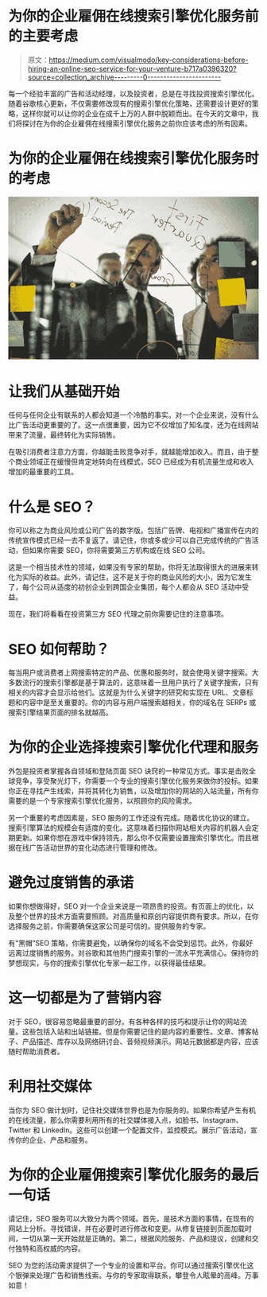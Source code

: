 # 为你的企业雇佣在线搜索引擎优化服务前的主要考虑

> 原文：<https://medium.com/visualmodo/key-considerations-before-hiring-an-online-seo-service-for-your-venture-b717a0396320?source=collection_archive---------0----------------------->

每一个经验丰富的广告和活动经理，以及投资者，总是在寻找投资搜索引擎优化。随着谷歌核心更新，不仅需要修改现有的搜索引擎优化策略，还需要设计更好的策略，这样你就可以让你的企业在成千上万的人群中脱颖而出。在今天的文章中，我们将探讨在为你的企业雇佣在线搜索引擎优化服务之前你应该考虑的所有因素。

# 为你的企业雇佣在线搜索引擎优化服务时的考虑

![](img/7c5009f981bacef2b170dad395df9a16.png)

# 让我们从基础开始

任何与任何企业有联系的人都会知道一个冷酷的事实。对一个企业来说，没有什么比广告活动更重要的了。这一点很重要，因为它不仅增加了知名度，还为在线网站带来了流量，最终转化为实际销售。

在吸引消费者注意力方面，你越能击败竞争对手，就越能增加收入。而且，由于整个商业领域正在缓慢但肯定地转向在线模式，SEO 已经成为有机流量生成和收入增加的最重要的工具。

# 什么是 SEO？

你可以称之为商业风险或公司广告的数字版。包括广告牌、电视和广播宣传在内的传统宣传模式已经一去不复返了。请记住，你或多或少可以自己完成传统的广告活动，但如果你需要 SEO，你将需要第三方机构或在线 SEO 公司。

这是一个相当技术性的领域，如果没有专家的帮助，你将无法取得很大的进展来转化为实际的收益。此外，请记住，这不是关于你的商业风险的大小，因为它发生了，每个公司从适度的初创企业到跨国企业集团，每个人都会从 SEO 活动中受益。

现在，我们将看看在投资第三方 SEO 代理之前你需要记住的注意事项。

# SEO 如何帮助？

每当用户或消费者上网搜索特定的产品、优惠和服务时，就会使用关键字搜索。大多数流行的搜索引擎都是基于算法的，这意味着一旦用户执行了关键字搜索，只有相关的内容才会显示给他们。这就是为什么关键字的研究和实现在 URL、文章标题和内容中是至关重要的。你的内容与用户端搜索越相关，你的域名在 SERPs 或搜索引擎结果页面的排名就越高。

# 为你的企业选择搜索引擎优化代理和服务

外包是投资者掌握各自领域和登陆页面 SEO 诀窍的一种常见方式。事实是击败全球竞争，享受聚光灯下，你需要一个专业的搜索引擎优化服务来做你的投标。如果你正在寻找产生线索，并将其转化为销售，以及增加你的网站的入站流量，所有你需要的是一个专家搜索引擎优化服务，以照顾你的风险需求。

另一个重要的考虑因素是，SEO 服务的工作还没有完成。随着优化协议的建立。搜索引擎算法的规模会有适度的变化。这意味着扫描你网站相关内容的机器人会定期更新。如果你想在游戏中保持领先，那么你不仅需要设置搜索引擎优化。而且根据在线广告活动世界的变化动态进行管理和修改。

# 避免过度销售的承诺

如果你想做得好，SEO 对一个企业来说是一项昂贵的投资。有页面上的优化，以及整个世界的技术方面需要照顾。对高质量和原创内容提供商有要求。所以，在你选择服务之前，你需要确保这家公司是可信的。提供服务的专家。

有“黑帽”SEO 策略，你需要避免，以确保你的域名不会受到惩罚。此外，你最好远离过度销售的服务。对谷歌和其他热门搜索引擎的一流水平充满信心。保持你的梦想现实，与你的搜索引擎优化专家一起工作，以获得最佳结果。

# 这一切都是为了营销内容

对于 SEO，很容易忽略最重要的部分。有各种各样的技巧和提示让你的网站流量。这些包括入站和出站链接。但是你需要记住的是内容的重要性。文章、博客帖子、产品描述、库存以及网络研讨会、音频视频演示。网站元数据都是内容，应该随时帮助消费者。

# 利用社交媒体

当你为 SEO 做计划时，记住社交媒体世界也是为你服务的。如果你希望产生有机的在线流量，那么你需要利用所有的社交媒体接入点，如脸书、Instagram、Twitter 和 LinkedIn。这些可以创建一个配置文件，监控模式。展示广告活动，宣传你的企业、产品和服务。

# 为你的企业雇佣搜索引擎优化服务的最后一句话

请记住，SEO 服务可以大致分为两个领域。首先，是技术方面的事情，在现有的网站上分析。寻找错误，并在必要时进行修改和变更。从修复链接到页面加载时间，一切从第一天开始就是正确的。第二，根据风险服务、产品和提议，创建和交付独特和高权威的内容。

SEO 为您的活动需求提供了一个专业的设置和平台。你可以通过搜索引擎优化这个银弹来处理广告和销售线索。与你的专家取得联系，攀登令人眩晕的高峰。万事如意！